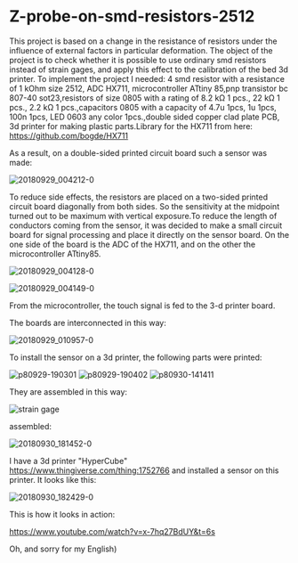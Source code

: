 # Z-probe-on-smd-resistors-2512
 This project is based on a change in the resistance of resistors under the influence of external factors in particular deformation. The object of the project is to check whether it is possible to use ordinary smd resistors instead of strain gages, and apply this effect to the calibration of the bed 3d printer.
 To implement the project I needed: 4 smd resistor with a resistance of 1 kOhm size 2512, ADC HX711, microcontroller ATtiny 85,pnp transistor bc 807-40 sot23,resistors of size 0805 with a rating of 8.2 kΩ 1 pcs., 22 kΩ 1 pcs., 2.2 kΩ 1 pcs.,capacitors 0805 with a capacity of 4.7u 1pcs, 1u 1pcs, 100n 1pcs, LED 0603 any color 1pcs.,double sided copper clad plate PCB, 3d printer for making plastic parts.Library for the HX711 from here: https://github.com/bogde/HX711
 
 As a result, on a double-sided printed circuit board such a sensor was made:
 
![20180929_004212-0](https://user-images.githubusercontent.com/43366555/46261605-9f690f80-c4fe-11e8-865c-6877df377e5b.jpg)

To reduce side effects, the resistors are placed on a two-sided printed circuit board diagonally from both sides. So the sensitivity at the midpoint turned out to be maximum with vertical exposure.To reduce the length of conductors coming from the sensor, it was decided to make a small circuit board for signal processing and place it directly on the sensor board. On the one side of the board is the ADC of the HX711, and on the other the microcontroller ATtiny85.

![20180929_004128-0](https://user-images.githubusercontent.com/43366555/46261765-08ea1d80-c501-11e8-86c5-dbc212af0e2d.jpg)

![20180929_004149-0](https://user-images.githubusercontent.com/43366555/46261766-08ea1d80-c501-11e8-982e-4e972a5f8495.jpg)

From the microcontroller, the touch signal is fed to the 3-d printer board.

The boards are interconnected in this way:

![20180929_010957-0](https://user-images.githubusercontent.com/43366555/46261768-08ea1d80-c501-11e8-844e-76e7cac449c3.jpg)

To install the sensor on a 3d printer, the following parts were printed:

![p80929-190301](https://user-images.githubusercontent.com/43366555/46261772-0982b400-c501-11e8-93a8-1a4598f0b2a6.jpg)
![p80929-190402](https://user-images.githubusercontent.com/43366555/46261773-0a1b4a80-c501-11e8-8f09-04e68e58a1d7.jpg)
![p80930-141411](https://user-images.githubusercontent.com/43366555/46261774-0a1b4a80-c501-11e8-97dc-90d1638cd670.jpg)

They are assembled in this way:

![strain gage](https://user-images.githubusercontent.com/43366555/46262137-d0007780-c505-11e8-9042-7fbce94afdcb.png)

assembled:

![20180930_181452-0](https://user-images.githubusercontent.com/43366555/46261769-0982b400-c501-11e8-9dad-882463678189.jpg)

I have a 3d printer "HyperCube" https://www.thingiverse.com/thing:1752766 and installed a sensor on this printer. 
It looks like this:

![20180930_182429-0](https://user-images.githubusercontent.com/43366555/46261770-0982b400-c501-11e8-841f-716b9b1e5276.jpg)

This is how it looks in action:

https://www.youtube.com/watch?v=x-7hq27BdUY&t=6s

Oh, and sorry for my English)
